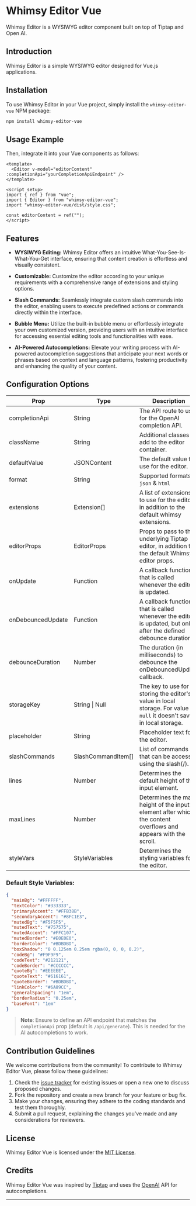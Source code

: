 # Whimsy Editor Vue

Whimsy Editor is a WYSIWYG editor component built on top of Tiptap and Open AI.

## Introduction

Whimsy Editor is a simple WYSIWYG editor designed for Vue.js applications.

## Installation

To use Whimsy Editor in your Vue project, simply install the `whimsy-editor-vue` NPM package:

```bash
npm install whimsy-editor-vue
```

## Usage Example

Then, integrate it into your Vue components as follows:

```vue
<template>
  <Editor v-model="editorContent" :completionApi="yourCompletionApiEndpoint" />
</template>

<script setup>
import { ref } from "vue";
import { Editor } from "whimsy-editor-vue";
import "whimsy-editor-vue/dist/style.css";

const editorContent = ref("");
</script>
```

## Features

- **WYSIWYG Editing:** Whimsy Editor offers an intuitive What-You-See-Is-What-You-Get interface, ensuring that content creation is effortless and visually consistent.

- **Customizable:** Customize the editor according to your unique requirements with a comprehensive range of extensions and styling options.

- **Slash Commands:** Seamlessly integrate custom slash commands into the editor, enabling users to execute predefined actions or commands directly within the interface.

- **Bubble Menu:** Utilize the built-in bubble menu or effortlessly integrate your own customized version, providing users with an intuitive interface for accessing essential editing tools and functionalities with ease.

- **AI-Powered Autocompletions:** Elevate your writing process with AI-powered autocompletion suggestions that anticipate your next words or phrases based on context and language patterns, fostering productivity and enhancing the quality of your content.

## Configuration Options

| Prop              | Type               | Description                                                                                                        | Default                        |
| ----------------- | ------------------ | ------------------------------------------------------------------------------------------------------------------ | ------------------------------ |
| completionApi     | String             | The API route to use for the OpenAI completion API.                                                                | "/api/generate"                |
| className         | String             | Additional classes to add to the editor container.                                                                 | "whimsy-editor"                |
| defaultValue      | JSONContent        | The default value to use for the editor.                                                                           | defaultEditorContent           |
| format            | String             | Supported formats `json` & `html`                                                                                  | "json"                         |
| extensions        | Extension[]        | A list of extensions to use for the editor, in addition to the default whimsy extensions.                          | []                             |
| editorProps       | EditorProps        | Props to pass to the underlying Tiptap editor, in addition to the default Whimsy editor props.                     | {}                             |
| onUpdate          | Function           | A callback function that is called whenever the editor is updated.                                                 | () => {}                       |
| onDebouncedUpdate | Function           | A callback function that is called whenever the editor is updated, but only after the defined debounce duration.   | () => {}                       |
| debounceDuration  | Number             | The duration (in milliseconds) to debounce the onDebouncedUpdate callback.                                         | 750                            |
| storageKey        | String \| Null     | The key to use for storing the editor's value in local storage. For value `null` it doesn't save in local storage. | null                           |
| placeholder       | String             | Placeholder text for the editor.                                                                                   | "Type something here... or ++" |
| slashCommands     | SlashCommandItem[] | List of commands that can be accessed using the slash(/).                                                          | []                             |
| lines             | Number             | Determines the default height of the input element.                                                                | 3                              |
| maxLines          | Number             | Determines the max height of the input element after which the content overflows and appears with the scroll.      | 3                              |
| styleVars         | StyleVariables     | Determines the styling variables for the editor.                                                                   | See below                      |

### Default Style Variables:

```json
{
  "mainBg": "#FFFFFF",
  "textColor": "#333333",
  "primaryAccent": "#FFB38B",
  "secondaryAccent": "#8FC1E3",
  "mutedBg": "#F5F5F5",
  "mutedText": "#757575",
  "mutedAccent": "#FFC107",
  "mutedBorder": "#E0E0E0",
  "borderColor": "#BDBDBD",
  "boxShadow": "0 0.125em 0.25em rgba(0, 0, 0, 0.2)",
  "codeBg": "#F9F9F9",
  "codeText": "#212121",
  "codeBorder": "#CCCCCC",
  "quoteBg": "#EEEEEE",
  "quoteText": "#616161",
  "quoteBorder": "#BDBDBD",
  "linkColor": "#6A89CC",
  "generalSpacing": "1em",
  "borderRadius": "0.25em",
  "baseFont": "1em"
}
```

> **Note**: Ensure to define an API endpoint that matches the `completionApi` prop (default is `/api/generate`). This is needed for the AI autocompletions to work.

<!-- ## API Documentation

Whimsy Editor Vue exposes the following public methods and events for interaction:

### Methods

- `methodName(arg1, arg2, ...): ReturnType`: Description of the method.

### Events

- `eventName`: Description of the event.

For detailed usage examples, refer to the [API Documentation](#api-documentation) section in the README. -->

## Contribution Guidelines

We welcome contributions from the community! To contribute to Whimsy Editor Vue, please follow these guidelines:

1. Check the [issue tracker](https://github.com/nktkarnany/whimsy-editor-vue/issues) for existing issues or open a new one to discuss proposed changes.
2. Fork the repository and create a new branch for your feature or bug fix.
3. Make your changes, ensuring they adhere to the coding standards and test them thoroughly.
4. Submit a pull request, explaining the changes you've made and any considerations for reviewers.

## License

Whimsy Editor Vue is licensed under the [MIT License](LICENSE).

## Credits

Whimsy Editor Vue was inspired by [Tiptap](https://tiptap.dev/) and uses the [OpenAI](https://openai.com/) API for autocompletions.

---
